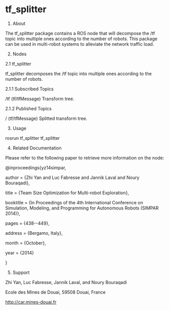 tf_splitter
===========

1. About

The tf_splitter package contains a ROS node that will decompose the /tf topic into multiple ones according to the number of robots. This package can be used in multi-robot systems to alleviate the network traffic load.

2. Nodes

2.1 tf_splitter

tf_splitter decomposes the /tf topic into multiple ones according to the number of robots.

2.1.1 Subscribed Topics

/tf (tf/tfMessage)
    Transform tree. 

2.1.2 Published Topics

/<tf prefix according to the robots> (tf/tfMessage)
    Splitted transform tree. 

3. Usage

rosrun tf_splitter tf_splitter

4. Related Documentation

Please refer to the following paper to retrieve more information on the node:

@inproceedings{yz14simpar,

author = {Zhi Yan and Luc Fabresse and Jannik Laval and Noury Bouraqadi},

title = {Team Size Optimization for Multi-robot Exploration},

booktitle = {In Proceedings of the 4th International Conference on Simulation, Modeling, and Programming for Autonomous 
Robots (SIMPAR 2014)},

pages = {438--449},

address = {Bergamo, Italy},

month = {October},

year = {2014}

}

5. Support

Zhi Yan, Luc Fabresse, Jannik Laval, and Noury Bouraqadi

Ecole des Mines de Douai, 59508 Douai, France

http://car.mines-douai.fr
